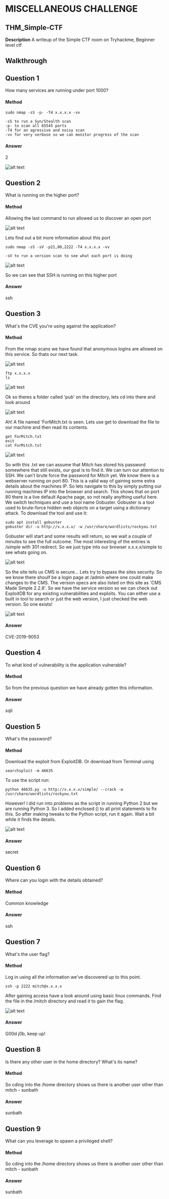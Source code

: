# MISCELLANEOUS CHALLENGE
## THM_Simple-CTF

**Description**
A writeup of the Simple CTF room on Tryhackme, Beginner level ctf

## Walkthrough

## Question 1
How many services are running under port 1000?

#### Method
    sudo nmap -sS -p- -T4 x.x.x.x -vv

    -sS to run a Syn/Stealth scan
    -p- to scan all 65545 ports
    -T4 for an agressive and noisy scan
    -vv for very verbose so we can monitor progress of the scan

#### Answer
2 

![alt text](/images/q1.png)

## Question 2
What is running on the higher port?

#### Method
Allowing the last command to run allowed us to discover an open port

![alt text](/images/q2A.png)

Lets find out a bit more information about this port

    sudo nmap -sS -sV -p21,80,2222 -T4 x.x.x.x -vv

    -sV to run a version scan to see what each port is doing

![alt text](/images/q2B.png)

So we can see that SSH is running on this higher port

#### Answer
ssh

## Question 3
What's the CVE you're using against the application?

#### Method
From the nmap scans we have found that anonymous logins are allowed on this service. So thats our next task.

![alt text](/images/q3A.png)

    ftp x.x.x.x
    ls

![alt text](/images/q3B.png)

Ok so theres a folder called 'pub' on the directory, lets cd into there and look around

![alt text](/images/q3C.png)

Ah! A file named 'ForMitch.txt is seen. Lets use get to download the file to our machine and then read its contents. 

    get ForMitch.txt
    exit
    cat ForMitch.txt

![alt text](/images/q3D.png)

So with this .txt we can assume that Mitch has stored his password somewhere that still exists, our goal is to find it. We can turn our attention to SSH. We can't brute force the password for Mitch yet. We know there is a webserver running on port 80. This is a valid way of gaining some extra details about the machines IP. So lets navigate to this by simply putting our running machines IP into the browser and search. This shows that on port 80 there is a live default Apache page, so not really anything useful here.
We switch techniques and use a tool name Gobuster. Gobuster is a tool used to brute-force hidden web objects on a target using a dictionary attack. To download the tool and use it:

    sudo apt install gobuster
    gobuster dir -u http://x.x.x.x/ -w /usr/share/wordlists/rockyou.txt

Gobuster will start and some results will return, so we wait a couple of minutes to see the full outcome. The most interesting of the entries is /simple with 301 redirect. So we just type into our browser x.x.x.x/simple to see whats going on. 

![alt text](/images/q3E.png)

So the site tells us CMS is secure... Lets try to bypass the sites security. So we know there shoulf be a login page at /admin where one could make changes to the CMS. The version specs are also listed on this site as 'CMS Made Simple 2.2.8'. So we have the service version so we can check out ExploitDB for any existing vulnerabilities and exploits. You can either use a built in tool to search or just the web version, I just checked the web version. So one exists!

![alt text](/images/q3F.png)


#### Answer
CVE-2019-9053

## Question 4
To what kind of vulnerability is the application vulnerable?
#### Method
So from the previous question we have already gotten this information. 

#### Answer
sqli

## Question 5
What's the password?
#### Method
Download the exploit from ExploitDB. Or download from Terminal using

    searchsploit -m 46635

To use the script run:

    python 46635.py -u http://x.x.x.x/simple/ --crack -w /usr/share/wordlists/rockyou.txt

However! I did run into problems as the script in running Python 2 but we are running Python 3. So I added enclosed () to all print statements to fix this. So after making tweaks to the Python script, run it again. Wait a bit while it finds the details. 

![alt text](/images/q4.png)

#### Answer
secret

## Question 6
Where can you login with the details obtained?
#### Method
Common knowledge

#### Answer
ssh

## Question 7
What's the user flag?
#### Method
Log in using all the information we've discovered up to this point.

    ssh -p 2222 mitch@x.x.x.x

After gaining access have a look around using basic linux commands. Find the file in the /mitch directory and read it to gain the flag.

![alt text](/images/q7.png)

#### Answer
G00d j0b, keep up!

## Question 8
Is there any other user in the home directory? What's its name?
#### Method
So cding into the /home directory shows us there is another user other than mitch - sunbath

#### Answer
sunbath

## Question 9
What can you leverage to spawn a privileged shell?
#### Method
So cding into the /home directory shows us there is another user other than mitch - sunbath

#### Answer
sunbath